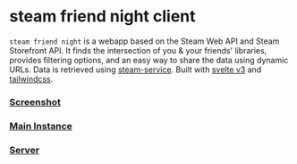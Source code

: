 # steam friend night client

`steam friend night` is a webapp based on the Steam Web API and Steam Storefront API. It finds the intersection of you & your friends' libraries, provides filtering options, and an easy way to share the data using dynamic URLs. Data is retrieved using [steam-service](https://github.com/kevinfiol/steam-service). Built with [svelte v3](https://github.com/sveltejs/svelte) and [tailwindcss](https://github.com/tailwindlabs/tailwindcss).

### [Screenshot](https://raw.githubusercontent.com/kevinfiol/sfn-client/master/public/screenshot.png)
### [Main Instance](https://sfn.now.sh)
### [Server](https://github.com/kevinfiol/sfn-server)
